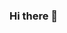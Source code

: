 ### Hi there 👋

<!--
**Justice1-LEE/Justice1-LEE** is a ✨ _special_ ✨ repository because its `README.md` (this file) appears on your GitHub profile.

Here are some ideas to get you started:

- 🔭 I’m currently working on tons of assignments of my courses.
- 🌱 I’m currently learning how to be a better software engineer.
- 💬 Ask me about anthing.
- 😄 Pronouns: He/His/Him.
-->
